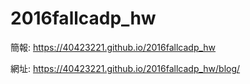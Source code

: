 # 2016fallcadp_hw

簡報: https://40423221.github.io/2016fallcadp_hw

網址: https://40423221.github.io/2016fallcadp_hw/blog/